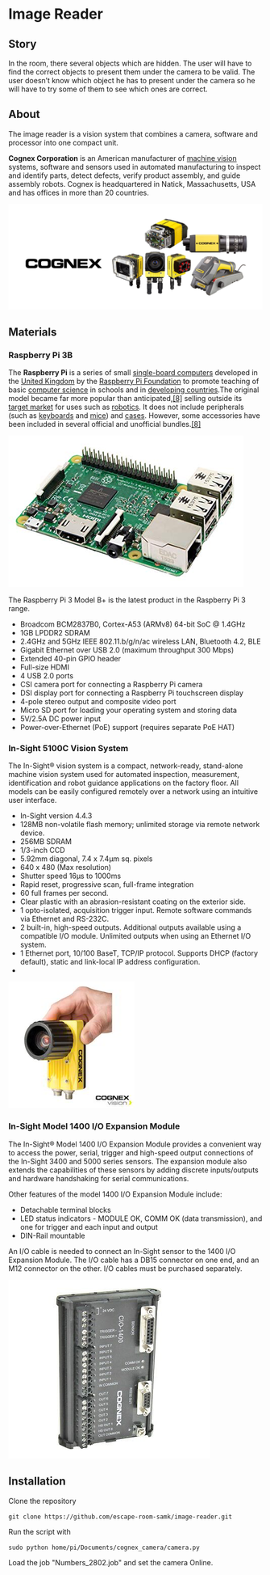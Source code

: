 # Image Reader

## Story 

In the room, there several objects which are hidden. The user will have to find the correct objects to present them under the camera to be valid. The user doesn’t know which object he has to present under the camera so he will have to try some of them to see which ones are correct.

## About

The image reader is a vision system that combines a camera, software and processor into one compact unit.

 **Cognex Corporation** is an American manufacturer of [machine vision](https://en.wikipedia.org/wiki/Machine_vision) systems, software and sensors used in automated manufacturing to inspect and identify parts, detect defects, verify product assembly, and guide assembly robots. Cognex is headquartered in Natick, Massachusetts, USA and has offices in more than 20 countries.

![](../.gitbook/assets/assets-l_mjcjmtohgijvky8t0-l_mnj5z7-zwl75qwj-j-l_mqt2kiq_ozirhyozg-1509087501cognex.png)

## Materials

### Raspberry Pi 3B

The **Raspberry Pi** is a series of small [single-board computers](https://en.wikipedia.org/wiki/Single-board_computer) developed in the [United Kingdom](https://en.wikipedia.org/wiki/United_Kingdom) by the [Raspberry Pi Foundation](https://en.wikipedia.org/wiki/Raspberry_Pi_Foundation) to promote teaching of basic [computer science](https://en.wikipedia.org/wiki/Computer_science) in schools and in [developing countries](https://en.wikipedia.org/wiki/Developing_countries).The original model became far more popular than anticipated,[\[8\]](https://en.wikipedia.org/wiki/Raspberry_Pi#cite_note-1000x-8) selling outside its [target market](https://en.wikipedia.org/wiki/Target_market) for uses such as [robotics](https://en.wikipedia.org/wiki/Robotics). It does not include peripherals \(such as [keyboards](https://en.wikipedia.org/wiki/Keyboard_%28computing%29) and [mice](https://en.wikipedia.org/wiki/Mouse_%28computing%29)\) and [cases](https://en.wikipedia.org/wiki/Computer_case). However, some accessories have been included in several official and unofficial bundles.[\[8\]](https://en.wikipedia.org/wiki/Raspberry_Pi#cite_note-1000x-8)

![Raspiberry PI 3B+](../.gitbook/assets/91zsu44+34l._sx466_.jpg)

The Raspberry Pi 3 Model B+ is the latest product in the Raspberry Pi 3 range.

* Broadcom BCM2837B0, Cortex-A53 \(ARMv8\) 64-bit SoC @ 1.4GHz
* 1GB LPDDR2 SDRAM
* 2.4GHz and 5GHz IEEE 802.11.b/g/n/ac wireless LAN, Bluetooth 4.2, BLE
* Gigabit Ethernet over USB 2.0 \(maximum throughput 300 Mbps\)
* Extended 40-pin GPIO header
* Full-size HDMI
* 4 USB 2.0 ports
* CSI camera port for connecting a Raspberry Pi camera
* DSI display port for connecting a Raspberry Pi touchscreen display
* 4-pole stereo output and composite video port
* Micro SD port for loading your operating system and storing data
* 5V/2.5A DC power input
* Power-over-Ethernet \(PoE\) support \(requires separate PoE HAT\)

### In-Sight 5100C Vision System

The In-Sight® vision system is a compact, network-ready, stand-alone machine vision system used for automated inspection, measurement, identification and robot guidance applications on the factory floor. All models can be easily configured remotely over a network using an intuitive user interface.

* In-Sight version 4.4.3
* 128MB non-volatile flash memory; unlimited storage via remote network device.
* 256MB SDRAM
* 1/3-inch CCD
* 5.92mm diagonal, 7.4 x 7.4µm sq. pixels
* 640 x 480 \(Max resolution\)
* Shutter speed 16µs to 1000ms
* Rapid reset, progressive scan, full-frame integration
* 60 full frames per second.
* Clear plastic with an abrasion-resistant coating on the exterior side.
* 1 opto-isolated, acquisition trigger input. Remote software commands via Ethernet and RS-232C.
* 2 built-in, high-speed outputs. Additional outputs available using a compatible I/O module. Unlimited outputs when using an Ethernet I/O system.
* 1 Ethernet port, 10/100 BaseT, TCP/IP protocol. Supports DHCP \(factory default\), static and link-local IP address configuration.
* 
![In-sight 5100C Camera](../.gitbook/assets/assets-l_mjcjmtohgijvky8t0-l_mjstgbpjvrr3ybthy-l_mnapci0f2cj8yju2m-in-sight-5000-series-vision-syste.jpg)

### In-Sight Model 1400 I/O Expansion Module

The In-Sight® Model 1400 I/O Expansion Module provides a convenient way to access the power, serial, trigger and high-speed output connections of the In-Sight 3400 and 5000 series sensors. The expansion module also extends the capabilities of these sensors by adding discrete inputs/outputs and hardware handshaking for serial communications.

Other features of the model 1400 I/O Expansion Module include:

* Detachable terminal blocks
* LED status indicators - MODULE OK, COMM OK \(data transmission\), and one for trigger and each input and output
* DIN-Rail mountable

An I/O cable is needed to connect an In-Sight sensor to the 1400 I/O Expansion Module. The I/O cable has a DB15 connector on one end, and an M12 connector on the other. I/O cables must be purchased separately.

![1400 I/O Expansion Module](../.gitbook/assets/assets-l_mjcjmtohgijvky8t0-l_mnj5z7-zwl75qwj-j-l_msbtdo4-oas2nxeaj-cognex-cio-1400-in-sight-i-o-expa.jpg)

## Installation

Clone the repository

```text
git clone https://github.com/escape-room-samk/image-reader.git
```

Run the script with 

```text
sudo python home/pi/Documents/cognex_camera/camera.py
```

Load the job "Numbers\_2802.job" and set the camera Online.

